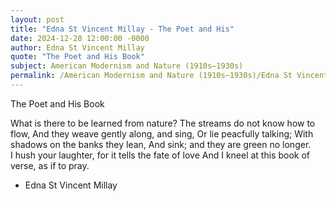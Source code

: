 ```yaml
---
layout: post
title: "Edna St Vincent Millay - The Poet and His"
date: 2024-12-28 12:00:00 -0000
author: Edna St Vincent Millay
quote: "The Poet and His Book"
subject: American Modernism and Nature (1910s–1930s)
permalink: /American Modernism and Nature (1910s–1930s)/Edna St Vincent Millay/Edna St Vincent Millay - The Poet and His
---
```


The Poet and His Book

What is there to be learned from nature? 
    The streams do not know how to flow, 
And they weave gently along, and sing,
    Or lie peacfully talking; 
With shadows on the banks they lean,
    And sink; and they are green no longer.  
I hush your laughter, for it tells the fate of love
  And I kneel at this book of verse, as if to pray.

- Edna St Vincent Millay
